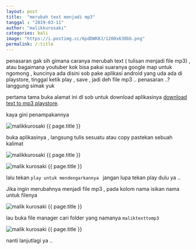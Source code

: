 ```yaml
---
layout: post
title:  "merubah text menjadi mp3"
tanggal : "2019-03-11"
author: "malikkurosaki"
categories: bali
image: "https://i.postimg.cc/6pdDWK8J/1200x630bb.png"
permalink: /:title
---
```

penasaran gak sih gimana caranya merubah text ( tulisan menjadi file mp3) , atau bagaimana youtuber kok bisa pakai
suaranya google map untuk ngomong , kuncinya ada disini sob pake aplikasi android yang uda ada di playstore, tinggal ketik 
play , save , jadi deh file mp3 .. penasaran ..? langgung simak yuk <!-- more -->

pertama tama buka alamat ini dl sob untuk download aplikasinya [download text to mp3 playstore](https://play.google.com/store/apps/details?id=com.malikkurosaki.maliktexttomp3).

kaya gini penampakannya

![malikkurosaki {{ page.title }}](https://i.postimg.cc/ncYksYjF/image.png)

buka aplikasinya , langsung tulis sesuatu atau copy pastekan sebuah kalimat

![malikkurosaki {{ page.title }}](https://i.postimg.cc/vDwd6bxw/image.png)

![malik kurosaki {{ page.title }}](https://i.postimg.cc/wxyyJ2Rw/image.png)

lalu tekan `play untuk mendengarkannya ` jangan lupa tekan play dulu ya ..

Jika ingin merubahnya menjadi file mp3 , pada kolom nama isikan nama untuk filenya

![malik kurosaki {{ page.title }}](https://i.postimg.cc/mrghryGN/image.png)

lau buka file manager cari folder yang namanya `maliktexttomp3`

![malik kurosaki {{ page.title }}](https://i.postimg.cc/W1XbxqJD/image.png)

nanti lanjutlagi ya .. 
